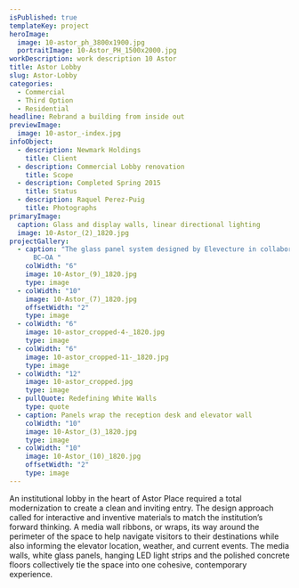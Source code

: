 ```yaml
---
isPublished: true
templateKey: project
heroImage:
  image: 10-astor_ph_3800x1900.jpg
  portraitImage: 10-Astor_PH_1500x2000.jpg
workDescription: work description 10 Astor
title: Astor Lobby
slug: Astor-Lobby
categories:
  - Commercial
  - Third Option
  - Residential
headline: Rebrand a building from inside out
previewImage:
  image: 10-astor_-index.jpg
infoObject:
  - description: Newmark Holdings
    title: Client
  - description: Commercial Lobby renovation
    title: Scope
  - description: Completed Spring 2015
    title: Status
  - description: Raquel Perez-Puig
    title: Photographs
primaryImage:
  caption: Glass and display walls, linear directional lighting
  image: 10-Astor_(2)_1820.jpg
projectGallery:
  - caption: "The glass panel system designed by Elevecture in collaboration with
      BC—OA "
    colWidth: "6"
    image: 10-Astor_(9)_1820.jpg
    type: image
  - colWidth: "10"
    image: 10-Astor_(7)_1820.jpg
    offsetWidth: "2"
    type: image
  - colWidth: "6"
    image: 10-astor_cropped-4-_1820.jpg
    type: image
  - colWidth: "6"
    image: 10-astor_cropped-11-_1820.jpg
    type: image
  - colWidth: "12"
    image: 10-astor_cropped.jpg
    type: image
  - pullQuote: Redefining White Walls
    type: quote
  - caption: Panels wrap the reception desk and elevator wall
    colWidth: "10"
    image: 10-Astor_(3)_1820.jpg
    type: image
  - colWidth: "10"
    image: 10-Astor_(10)_1820.jpg
    offsetWidth: "2"
    type: image
---
```


An institutional lobby in the heart of Astor Place required a total modernization to create a clean and inviting entry. The design approach called for interactive and inventive materials to match the institution’s forward thinking. A media wall ribbons, or wraps, its way around the perimeter of the space to help navigate visitors to their destinations while also informing the elevator location, weather, and current events. The media walls, white glass panels, hanging LED light strips and the polished concrete floors collectively tie the space into one cohesive, contemporary experience.
